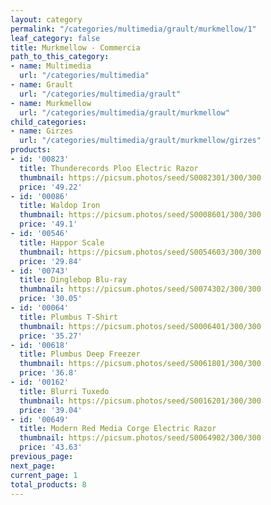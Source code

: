 ```yaml
---
layout: category
permalink: "/categories/multimedia/grault/murkmellow/1"
leaf_category: false
title: Murkmellow - Commercia
path_to_this_category:
- name: Multimedia
  url: "/categories/multimedia"
- name: Grault
  url: "/categories/multimedia/grault"
- name: Murkmellow
  url: "/categories/multimedia/grault/murkmellow"
child_categories:
- name: Girzes
  url: "/categories/multimedia/grault/murkmellow/girzes"
products:
- id: '00823'
  title: Thunderecords Ploo Electric Razor
  thumbnail: https://picsum.photos/seed/S0082301/300/300
  price: '49.22'
- id: '00086'
  title: Waldop Iron
  thumbnail: https://picsum.photos/seed/S0008601/300/300
  price: '49.1'
- id: '00546'
  title: Happor Scale
  thumbnail: https://picsum.photos/seed/S0054603/300/300
  price: '29.84'
- id: '00743'
  title: Dinglebop Blu-ray
  thumbnail: https://picsum.photos/seed/S0074302/300/300
  price: '30.05'
- id: '00064'
  title: Plumbus T-Shirt
  thumbnail: https://picsum.photos/seed/S0006401/300/300
  price: '35.27'
- id: '00618'
  title: Plumbus Deep Freezer
  thumbnail: https://picsum.photos/seed/S0061801/300/300
  price: '36.8'
- id: '00162'
  title: Blurri Tuxedo
  thumbnail: https://picsum.photos/seed/S0016201/300/300
  price: '39.04'
- id: '00649'
  title: Modern Red Media Corge Electric Razor
  thumbnail: https://picsum.photos/seed/S0064902/300/300
  price: '43.63'
previous_page: 
next_page: 
current_page: 1
total_products: 8
---
```

